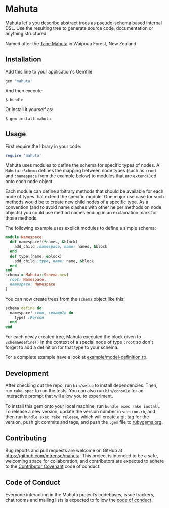# Mahuta

Mahuta let's you describe abstract trees as pseudo-schema based internal DSL. 
Use the resulting tree to generate source code, documentation or anything 
structured.

Named after the [Tāne Mahuta](https://en.wikipedia.org/wiki/Tāne_Mahuta) in 
Waipoua Forest, New Zealand.

## Installation

Add this line to your application's Gemfile:

```ruby
gem 'mahuta'
```

And then execute:
```
$ bundle
```

Or install it yourself as:
```
$ gem install mahuta
```

## Usage

First require the library in your code:
```ruby
require 'mahuta'
```

Mahuta uses modules to define the schema for specific types of nodes. A `Mahuta::Schema` defines the mapping between node types (such as `:root` and `:namespace` from the example below) to modules that are `extend()`ed onto each node object.

Each module can define arbitrary methods that should be available for each node of types that extend the specific module. One major use case for such methods would be to create new child nodes of a specific type. As a convention (and to avoid name clashes with other helper methods on node objects) you could use method names ending in an exclamation mark for those methods.

The following example uses explicit modules to define a simple schema:
```ruby
module Namespace
  def namespace!(*names, &block)
    add_child :namespace, name: names, &block
  end
  def type!(name, &block)
    add_child :type, name: name, &block
  end
end
schema = Mahuta::Schema.new(
  root: Namespace, 
  namespace: Namespace
)
```

You can now create trees from the `schema` object like this:
```ruby
schema.define do
  namespace! :com, :example do
    type! :Person
  end
end
```

For each newly created tree, Mahuta executed the block given to `Schema#define()` in the context of a special node of type `:root` so don't forget to add a definition for that type to your schema.

For a complete example have a look at [example/model-definition.rb](blob/master/example/model-definition.rb).

## Development

After checking out the repo, run `bin/setup` to install dependencies. Then, run `rake spec` to run the tests. You can also run `bin/console` for an interactive prompt that will allow you to experiment.

To install this gem onto your local machine, run `bundle exec rake install`. To release a new version, update the version number in `version.rb`, and then run `bundle exec rake release`, which will create a git tag for the version, push git commits and tags, and push the `.gem` file to [rubygems.org](https://rubygems.org).

## Contributing

Bug reports and pull requests are welcome on GitHub at https://github.com/mtrense/mahuta. This project is intended to be a safe, welcoming space for collaboration, and contributors are expected to adhere to the [Contributor Covenant](http://contributor-covenant.org) code of conduct.

## Code of Conduct

Everyone interacting in the Mahuta project’s codebases, issue trackers, chat rooms and mailing lists is expected to follow the [code of conduct](https://github.com/mtrense/mahuta/blob/master/CODE_OF_CONDUCT.md).
